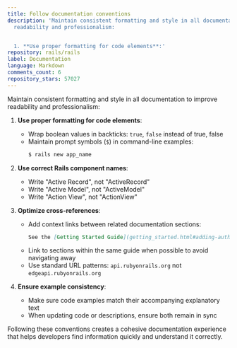```yaml
---
title: Follow documentation conventions
description: 'Maintain consistent formatting and style in all documentation to improve
  readability and professionalism:


  1. **Use proper formatting for code elements**:'
repository: rails/rails
label: Documentation
language: Markdown
comments_count: 6
repository_stars: 57027
---
```


Maintain consistent formatting and style in all documentation to improve readability and professionalism:

1. **Use proper formatting for code elements**:
   - Wrap boolean values in backticks: `true`, `false` instead of true, false
   - Maintain prompt symbols (`$`) in command-line examples:
     ```bash
     $ rails new app_name
     ```

2. **Use correct Rails component names**:
   - Write "Active Record", not "ActiveRecord"
   - Write "Active Model", not "ActiveModel" 
   - Write "Action View", not "ActionView"

3. **Optimize cross-references**:
   - Add context links between related documentation sections:
     ```markdown
     See the [Getting Started Guide](getting_started.html#adding-authentication) for more details.
     ```
   - Link to sections within the same guide when possible to avoid navigating away
   - Use standard URL patterns: `api.rubyonrails.org` not `edgeapi.rubyonrails.org`

4. **Ensure example consistency**:
   - Make sure code examples match their accompanying explanatory text
   - When updating code or descriptions, ensure both remain in sync

Following these conventions creates a cohesive documentation experience that helps developers find information quickly and understand it correctly.
